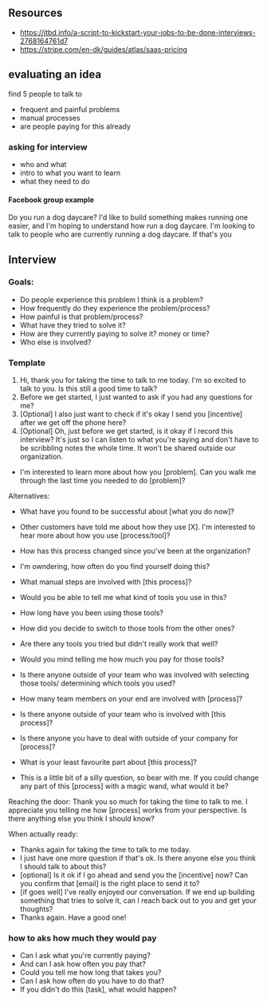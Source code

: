 ## Resources

- https://jtbd.info/a-script-to-kickstart-your-jobs-to-be-done-interviews-2768164761d7
- https://stripe.com/en-dk/guides/atlas/saas-pricing

## evaluating an idea

find 5 people to talk to

- frequent and painful problems
- manual processes
- are people paying for this already

### asking for interview

- who and what
- intro to what you want to learn
- what they need to do

#### Facebook group example

Do you run a dog daycare? I'd like to build something makes running one easier, and I'm hoping to understand how run a dog daycare.
I'm looking to talk to people who are currently running a dog daycare. If that's you

## Interview

### Goals:

- Do people experience this problem I think is a problem?
- How frequently do they experience the problem/process?
- How painful is that problem/process?
- What have they tried to solve it?
- How are they currently paying to solve it? money or time?
- Who else is involved?

### Template

1. Hi, thank you for taking the time to talk to me today. I'm so excited to talk to you. Is this still a good time to talk?
2. Before we get started, I just wanted to ask if you had any questions for me?
3. [Optional] I also just want to check if it's okay I send you [incentive] after we get off the phone here?
4. [Optional] Oh, just before we get started, is it okay if I record this interview? It's just so I can listen to what you're saying and don't have to be scribbling notes the whole time. It won't be shared outside our organization.

- I'm interested to learn more about how you [problem]. Can you walk me through the last time you needed to do [problem]?

Alternatives:

- What have you found to be successful about [what you do now]?
- Other customers have told me about how they use [X]. I'm interested to hear more about how you use [process/tool]?

- How has this process changed since you've been at the organization?
- I'm owndering, how often do you find yourself doing this?
- What manual steps are involved with [this process]?
- Would you be able to tell me what kind of tools you use in this?
- How long have you been using those tools?
- How did you decide to switch to those tools from the other ones?
- Are there any tools you tried but didn't really work that well?
- Would you mind telling me how much you pay for those tools?
- Is there anyone outside of your team who was involved with selecting those tools/ determining which tools you used?
- How many team members on your end are involved with [process]?
- Is there anyone outside of your team who is involved with [this process]?
- Is there anyone you have to deal with outside of your company for [process]?
- What is your least favourite part about [this process]?
- This is a little bit of a silly question, so bear with me. If you could change any part of this [process] with a magic wand, what would it be?

Reaching the door:
Thank you so much for taking the time to talk to me. I appreciate you telling me how [process] works from your perspective. Is there anything else you think I should know?

When actually ready:

- Thanks again for taking the time to talk to me today.
- I just have one more question if that's ok. Is there anyone else you think I should talk to about this?
- [optional] Is it ok if I go ahead and send you the [incentive] now? Can you confirm that [email] is the right place to send it to?
- [if goes well] I've really enjoyed our conversation. If we end up building something that tries to solve it, can I reach back out to you and get your thoughts?
- Thanks again. Have a good one!

### how to aks how much they would pay

- Can I ask what you're currently paying?
- And can I ask how often you pay that?
- Could you tell me how long that takes you?
- Can I ask how often do you have to do that?
- If you didn't do this [task], what would happen?
